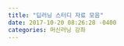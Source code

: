 ```yaml
---
title: "딥러닝 스터디 자료 모음"
date: 2017-10-20 08:26:28 -0400
categories: 머신러닝 강좌
---
```




<!-- BEGIN OPENGRAPH -->
<link rel="canonical" href="https://wonwooddo.tistory.com/67" /><meta property="og:type" content="article"><meta property="og:url" content="https://wonwooddo.tistory.com/67" ><meta property="og:site_name" content="내가 보려고 올리는 기술 블로그" ><meta property="og:title" content="딥러닝 스터디 자료 모음" ><meta name="by" content="wonwooddo" ><meta property="og:description" content="김성훈 교수님 강의 모두를 위한 딥러닝 강좌 시즌 1 모두를 위한 RL강좌 수업웹페이지/슬라이드 Github (DeepLearningZeroToAll) 코드 PR12 딥러닝 논문읽기 모임 구글 머신러닝 단기집중과정 머신러닝 단기집중.." ><meta property="og:image" content="https://t1.daumcdn.net/tistory_admin/static/images/openGraph/opengraph.png" >
<!-- END OPENGRAPH -->



<!-- BEGIN TWITTERCARD -->
<meta name="twitter:card" content="summary_large_image"><meta name="twitter:site" content="@TISTORY"><meta name="twitter:title" content="딥러닝 스터디 자료 모음" ><meta name="twitter:description" content="김성훈 교수님 강의 모두를 위한 딥러닝 강좌 시즌 1 모두를 위한 RL강좌 수업웹페이지/슬라이드 Github (DeepLearningZeroToAll) 코드 PR12 딥러닝 논문읽기 모임 구글 머신러닝 단기집중과정 머신러닝 단기집중.." ><meta property="twitter:image" content="https://t1.daumcdn.net/tistory_admin/static/images/openGraph/opengraph.png" >
<!-- END TWITTERCARD -->



<!-- BEGIN DAUMAPP -->
<meta property="dg:plink" content="https://wonwooddo.tistory.com/67" ><meta name="plink" content="https://wonwooddo.tistory.com/67" ><meta name="title" content="딥러닝 스터디 자료 모음" ><meta name="article:media_name" content="내가 보려고 올리는 기술 블로그" ><meta property="article:mobile_url" content="https://wonwooddo.tistory.com/m/67" ><meta property="article:pc_url" content="https://wonwooddo.tistory.com/67" ><meta property="article:mobile_view_url" content="https://wonwooddo.tistory.com/m/67" ><meta property="article:pc_view_url" content="https://wonwooddo.tistory.com/67" ><meta property="article:talk_channel_view_url" content="https://wonwooddo.tistory.com/m/67" ><meta property="article:pc_service_home" content="https://www.tistory.com" ><meta property="article:mobile_service_home" content="https://www.tistory.com/m" ><meta property="article:txid" content="2808227_67" /><meta property="article:published_time" content="2018-04-17T21:58:34+09:00" ><meta property="og:regDate" content="20180417215834" ><meta property="article:modified_time" content="2018-04-21T11:57:45+09:00" >
<!-- END DAUMAPP -->


